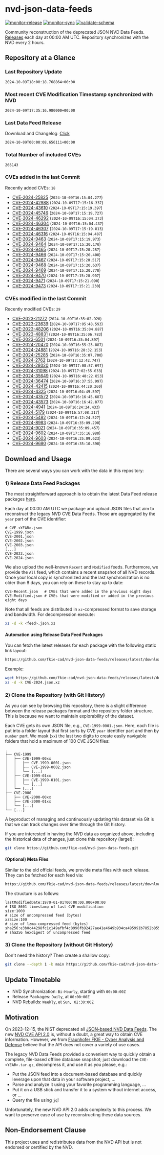# nvd-json-data-feeds

[![monitor-release](https://github.com/fkie-cad/nvd-json-data-feeds/actions/workflows/monitor_release.yml/badge.svg)](https://github.com/fkie-cad/nvd-json-data-feeds/actions/workflows/monitor_release.yml)
[![monitor-sync](https://github.com/fkie-cad/nvd-json-data-feeds/actions/workflows/monitor_sync.yml/badge.svg)](https://github.com/fkie-cad/nvd-json-data-feeds/actions/workflows/monitor_sync.yml)
[![validate-schema](https://github.com/fkie-cad/nvd-json-data-feeds/actions/workflows/validate_schema.yml/badge.svg)](https://github.com/fkie-cad/nvd-json-data-feeds/actions/workflows/validate_schema.yml)

Community reconstruction of the deprecated JSON NVD Data Feeds.
[Releases](https://github.com/fkie-cad/nvd-json-data-feeds/releases/latest) each day at 00:00 AM UTC.
Repository synchronizes with the NVD every 2 hours.

## Repository at a Glance

### Last Repository Update

```plain
2024-10-09T18:00:18.768864+00:00
```

### Most recent CVE Modification Timestamp synchronized with NVD

```plain
2024-10-09T17:35:16.980000+00:00
```

### Last Data Feed Release

Download and Changelog: [Click](https://github.com/fkie-cad/nvd-json-data-feeds/releases/latest)

```plain
2024-10-09T00:00:08.656111+00:00
```

### Total Number of included CVEs

```plain
265143
```

### CVEs added in the last Commit

Recently added CVEs: `18`

- [CVE-2024-25825](CVE-2024/CVE-2024-258xx/CVE-2024-25825.json) (`2024-10-09T16:15:04.277`)
- [CVE-2024-42988](CVE-2024/CVE-2024-429xx/CVE-2024-42988.json) (`2024-10-09T17:15:16.337`)
- [CVE-2024-43610](CVE-2024/CVE-2024-436xx/CVE-2024-43610.json) (`2024-10-09T17:15:19.397`)
- [CVE-2024-45746](CVE-2024/CVE-2024-457xx/CVE-2024-45746.json) (`2024-10-09T17:15:19.727`)
- [CVE-2024-46292](CVE-2024/CVE-2024-462xx/CVE-2024-46292.json) (`2024-10-09T16:15:04.373`)
- [CVE-2024-46304](CVE-2024/CVE-2024-463xx/CVE-2024-46304.json) (`2024-10-09T16:15:04.437`)
- [CVE-2024-46307](CVE-2024/CVE-2024-463xx/CVE-2024-46307.json) (`2024-10-09T17:15:19.813`)
- [CVE-2024-46316](CVE-2024/CVE-2024-463xx/CVE-2024-46316.json) (`2024-10-09T16:15:04.487`)
- [CVE-2024-9463](CVE-2024/CVE-2024-94xx/CVE-2024-9463.json) (`2024-10-09T17:15:19.973`)
- [CVE-2024-9464](CVE-2024/CVE-2024-94xx/CVE-2024-9464.json) (`2024-10-09T17:15:20.170`)
- [CVE-2024-9465](CVE-2024/CVE-2024-94xx/CVE-2024-9465.json) (`2024-10-09T17:15:20.287`)
- [CVE-2024-9466](CVE-2024/CVE-2024-94xx/CVE-2024-9466.json) (`2024-10-09T17:15:20.400`)
- [CVE-2024-9467](CVE-2024/CVE-2024-94xx/CVE-2024-9467.json) (`2024-10-09T17:15:20.517`)
- [CVE-2024-9468](CVE-2024/CVE-2024-94xx/CVE-2024-9468.json) (`2024-10-09T17:15:20.637`)
- [CVE-2024-9469](CVE-2024/CVE-2024-94xx/CVE-2024-9469.json) (`2024-10-09T17:15:20.770`)
- [CVE-2024-9470](CVE-2024/CVE-2024-94xx/CVE-2024-9470.json) (`2024-10-09T17:15:20.907`)
- [CVE-2024-9471](CVE-2024/CVE-2024-94xx/CVE-2024-9471.json) (`2024-10-09T17:15:21.090`)
- [CVE-2024-9473](CVE-2024/CVE-2024-94xx/CVE-2024-9473.json) (`2024-10-09T17:15:21.230`)


### CVEs modified in the last Commit

Recently modified CVEs: `29`

- [CVE-2023-21272](CVE-2023/CVE-2023-212xx/CVE-2023-21272.json) (`2024-10-09T16:35:02.920`)
- [CVE-2023-23639](CVE-2023/CVE-2023-236xx/CVE-2023-23639.json) (`2024-10-09T17:05:48.593`)
- [CVE-2023-48206](CVE-2023/CVE-2023-482xx/CVE-2023-48206.json) (`2024-10-09T16:35:04.887`)
- [CVE-2023-48831](CVE-2023/CVE-2023-488xx/CVE-2023-48831.json) (`2024-10-09T16:35:06.783`)
- [CVE-2023-6501](CVE-2023/CVE-2023-65xx/CVE-2023-6501.json) (`2024-10-09T16:35:04.897`)
- [CVE-2024-20470](CVE-2024/CVE-2024-204xx/CVE-2024-20470.json) (`2024-10-09T16:55:23.887`)
- [CVE-2024-24881](CVE-2024/CVE-2024-248xx/CVE-2024-24881.json) (`2024-10-09T16:28:32.153`)
- [CVE-2024-25285](CVE-2024/CVE-2024-252xx/CVE-2024-25285.json) (`2024-10-09T16:35:07.700`)
- [CVE-2024-2762](CVE-2024/CVE-2024-27xx/CVE-2024-2762.json) (`2024-10-09T17:12:42.747`)
- [CVE-2024-28020](CVE-2024/CVE-2024-280xx/CVE-2024-28020.json) (`2024-10-09T17:08:57.697`)
- [CVE-2024-31098](CVE-2024/CVE-2024-310xx/CVE-2024-31098.json) (`2024-10-09T17:02:55.033`)
- [CVE-2024-35649](CVE-2024/CVE-2024-356xx/CVE-2024-35649.json) (`2024-10-09T16:48:22.853`)
- [CVE-2024-36474](CVE-2024/CVE-2024-364xx/CVE-2024-36474.json) (`2024-10-09T16:37:55.997`)
- [CVE-2024-42415](CVE-2024/CVE-2024-424xx/CVE-2024-42415.json) (`2024-10-09T16:44:20.360`)
- [CVE-2024-4325](CVE-2024/CVE-2024-43xx/CVE-2024-4325.json) (`2024-10-09T16:04:49.597`)
- [CVE-2024-43572](CVE-2024/CVE-2024-435xx/CVE-2024-43572.json) (`2024-10-09T16:16:45.687`)
- [CVE-2024-43573](CVE-2024/CVE-2024-435xx/CVE-2024-43573.json) (`2024-10-09T16:16:42.877`)
- [CVE-2024-4941](CVE-2024/CVE-2024-49xx/CVE-2024-4941.json) (`2024-10-09T16:24:24.433`)
- [CVE-2024-5179](CVE-2024/CVE-2024-51xx/CVE-2024-5179.json) (`2024-10-09T16:57:08.317`)
- [CVE-2024-5482](CVE-2024/CVE-2024-54xx/CVE-2024-5482.json) (`2024-10-09T16:12:24.527`)
- [CVE-2024-8983](CVE-2024/CVE-2024-89xx/CVE-2024-8983.json) (`2024-10-09T16:35:09.290`)
- [CVE-2024-9021](CVE-2024/CVE-2024-90xx/CVE-2024-9021.json) (`2024-10-09T16:35:09.457`)
- [CVE-2024-9602](CVE-2024/CVE-2024-96xx/CVE-2024-9602.json) (`2024-10-09T17:35:16.980`)
- [CVE-2024-9603](CVE-2024/CVE-2024-96xx/CVE-2024-9603.json) (`2024-10-09T16:35:09.623`)
- [CVE-2024-9680](CVE-2024/CVE-2024-96xx/CVE-2024-9680.json) (`2024-10-09T16:35:10.390`)


## Download and Usage

There are several ways you can work with the data in this repository:

### 1) Release Data Feed Packages

The most straightforward approach is to obtain the latest Data Feed release packages [here](https://github.com/fkie-cad/nvd-json-data-feeds/releases/latest).

Each day at 00:00 AM UTC we package and upload JSON files that aim to reconstruct the legacy NVD CVE Data Feeds.
Those are aggregated by the `year` part of the CVE identifier:

```
# CVE-<YEAR>.json
CVE-1999.json
CVE-2001.json
CVE-2002.json
CVE-2003.json
[...]
CVE-2023.json
CVE-2024.json
```

We also upload the well-known `Recent` and `Modified` feeds.
Furthermore, we provide the `All` feed, which contains a recent snapshot of all NVD records.
Once your local copy is synchronized and the last synchronization is no older than 8 days, you can rely on these to stay up to date:

```plain
CVE-Recent.json   # CVEs that were added in the previous eight days
CVE-Modified.json # CVEs that were modified or added in the previous eight days
```

Note that all feeds are distributed in `xz`-compressed format to save storage and bandwidth.
For decompression execute:

```sh
xz -d -k <feed>.json.xz
```

#### Automation using Release Data Feed Packages

You can fetch the latest releases for each package with the following static link layout:

```sh
https://github.com/fkie-cad/nvd-json-data-feeds/releases/latest/download/CVE-<YEAR>.json.xz
```

Example:

```sh
wget https://github.com/fkie-cad/nvd-json-data-feeds/releases/latest/download/CVE-2024.json.xz
xz -d -k CVE-2024.json.xz
```

### 2) Clone the Repository (with Git History)

As you can see by browsing this repository, there is a slight difference between the release packages format and the repository folder structure.
This is because we want to maintain explorability of the dataset.

Each CVE gets its own JSON file, e.g., `CVE-1999-0001.json`.
Here, each file is put into a folder layout that first sorts by CVE `year` identifier part and then by `number` part.
We mask (`xx`) the last two digits to create easily navigable folders that hold a maximum of 100 CVE JSON files:

```plain
.
├── CVE-1999
│   ├── CVE-1999-00xx
│   │   ├── CVE-1999-0001.json
│   │   ├── CVE-1999-0002.json
│   │   └── [...]
│   ├── CVE-1999-01xx
│   │   ├── CVE-1999-0101.json
│   │   └── [...]
│   └── [...]
├── CVE-2000
│   ├── CVE-2000-00xx
│   ├── CVE-2000-01xx
│   └── [...]
└── [...]
```

A byproduct of managing and continuously updating this dataset via Git is that we can track changes over time through the Git history.

If you are interested in having the NVD data as organized above, including the historical data of changes, just clone this repository (large!):

```sh
git clone https://github.com/fkie-cad/nvd-json-data-feeds.git
```

#### (Optional) Meta Files

Similar to the old official feeds, we provide meta files with each release. They can be fetched for each feed via:

```sh
https://github.com/fkie-cad/nvd-json-data-feeds/releases/latest/download/CVE-<YEAR>.meta
```

The structure is as follows:

```plain
lastModifiedDate:1970-01-01T00:00:00.000+00:00                          # ISO 8601 timestamp of last CVE modification
size:1000                                                               # size of uncompressed feed (bytes)
xzSize:100                                                              # size of lzma-compressed feed (bytes)
sha256:e3b0c44298fc1c149afbf4c8996fb92427ae41e4649b934ca495991b7852b855 # sha256 hexdigest of uncompressed feed
```

### 3) Clone the Repository (without Git History)

Don't need the history? Then create a shallow copy:

```sh
git clone --depth 1 -b main https://github.com/fkie-cad/nvd-json-data-feeds.git
```


## Update Timetable

* NVD Synchronization: `Bi-Hourly`, starting with `00:00:00Z`
* Release Packages: `Daily`, at `00:00:00Z`
* NVD Rebuilds: `Weekly`, at `Sun, 02:30:00Z`


## Motivation

On 2023-12-15, the NIST deprecated all [JSON-based NVD Data Feeds](https://nvd.nist.gov/vuln/data-feeds#divRetirementBanner-1).
The new [NVD CVE API 2.0](https://nvd.nist.gov/developers/vulnerabilities) is, without a doubt, a great way to obtain CVE information.
However, we from [Fraunhofer FKIE - Cyber Analysis and Defense](https://www.fkie.fraunhofer.de/en/departments/cad.html) believe that the API does not cover a variety of use cases.

The legacy NVD Data Feeds provided a convenient way to quickly obtain a complete, file-based offline database snapshot; just download the `CVE-<YEAR>.tar.gz`, decompress it, and use it as you please, e.g.:

- Put the JSON feed into a document-based database and quickly leverage upon that data in your software project, ...
- Parse and analyze it using your favorite programming language, ...
- Put it on a USB stick and transfer it to a system without internet access, or ...
- Query the file using `jq`!

Unfortunately, the new NVD API 2.0 adds complexity to this process.
We want to preserve ease of use by reconstructing these data sources.

## Non-Endorsement Clause

This project uses and redistributes data from the NVD API but is not endorsed or certified by the NVD.